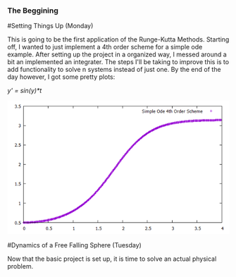 ### The Beggining

#Setting Things Up (Monday)

This is going to be the first application of the Runge-Kutta Methods. Starting off, I wanted to just implement a 4th order scheme for a simple ode example. After setting up the project in a organized way, I messed around a bit an implemented an integrater. The steps I'll be taking to improve this is to add functionality to solve n systems instead of just one. By the end of the day however, I got some pretty plots:

_y' = sin(y)*t_

![Pretty Plots](https://github.com/spasatron/Computational-Fluid-Mechanics-Summer-2020/blob/master/docs/images/monday115progress.png)

#Dynamics of a Free Falling Sphere (Tuesday)

Now that the basic project is set up, it is time to solve an actual physical problem.
